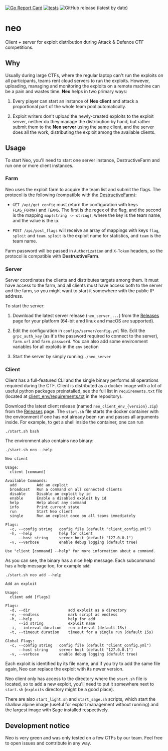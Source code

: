[![Go Report Card](https://goreportcard.com/badge/github.com/pomo-mondreganto/neo)](https://goreportcard.com/report/github.com/pomo-mondreganto/neo)
[![tests](https://github.com/pomo-mondreganto/neo/actions/workflows/tests.yml/badge.svg)](https://github.com/pomo-mondreganto/neo/actions/workflows/tests.yml)
![GitHub release (latest by date)](https://img.shields.io/github/v/release/pomo-mondreganto/neo)

# neo

Client + server for exploit distribution during Attack & Defence CTF competitions.

## Why

Usually during large CTFs, where the regular laptop can't run the exploits on all participants, teams rent cloud
servers to run the exploits. However, uploading, managing and monitoring the exploits on a remote machine
can be a pain and wastes time. **Neo** helps in two primary ways:

1. Every player can start an instance of **Neo client** and attack a proportional part of the whole team pool
   automatically.

2. Exploit writers don't upload the newly-created exploits to the exploit server, neither do they manage the
   distribution
   by hand, but rather submit them to the **Neo server** using the same client, and the server does all the work,
   distributing the exploit
   among the available clients.

## Usage

To start Neo, you'll need to start one server instance, DestructiveFarm and run one or more client instances.

### Farm

Neo uses the exploit farm to acquire the team list and submit the flags. The protocol is the following
(compatible with the [DestructiveFarm](https://github.com/DestructiveVoice/DestructiveFarm)):

- `GET /api/get_config` must return the configuration with keys `FLAG_FORMAT` and `TEAMS`. The first is the regex of the
  flag, and the second is the mapping `map(string -> string)`, where the key is the team name, and the value is the ip.

- `POST /api/post_flags` will receive an array of mappings with keys `flag`, `sploit` and `team`. `sploit` is the
  exploit name for statistics, and `team` is the team name.

Farm password will be passed in `Authorization` and `X-Token` headers, so the protocol is compatible with
**DestructiveFarm**.

### Server

Server coordinates the clients and distributes targets among them. It must have access to the farm, and all
clients must have access both to the server and the farm, so you might want to start it somewhere with the public IP
address.

To start the server:

1. Download the latest server release (`neo_server_...`) from
   the [Releases](https://github.com/pomo-mondreganto/neo/releases)
   page for your platform (64-bit amd linux and macOS are supported).

2. Edit the configuration in `configs/server/config.yml` file. Edit the `grpc_auth_key` (as it's the password required
   to
   connect to the server), `farm.url` and `farm.password`. You can also add some environment variables for all exploits
   in the `env` section

3. Start the server by simply running `./neo_server`

### Client

Client has a full-featured CLI and the single binary performs all operations required during the CTF. Client is
distributed as a docker image with a lot of useful python packages preinstalled, see the full list in `requirements.txt`
file (located at [client_env/requirements.txt](./client_env/requirements.txt) in the repository).

Download the latest client release (named `neo_client_env_{version}.zip`) from the
[Releases](https://github.com/pomo-mondreganto/neo/releases) page. The `start.sh` file starts the docker container with
the environment if one has not already been run and passes all arguments inside. For example, to get a shell inside the
container, one can run

```shell
./start.sh bash
```

The environment also contains neo binary:

```shell
./start.sh neo --help

Neo client

Usage:
  client [command]

Available Commands:
  add         Add an exploit
  broadcast   Run a command on all connected clients
  disable     Disable an exploit by id
  enable      Enable a disabled exploit by id
  help        Help about any command
  info        Print current state
  run         Start Neo client
  single      Run an exploit once on all teams immediately

Flags:
  -c, --config string   config file (default "client_config.yml")
  -h, --help            help for client
      --host string     server host (default "127.0.0.1")
  -v, --verbose         enable debug logging (default true)

Use "client [command] --help" for more information about a command.
```

As you can see, the binary has a nice help message. Each subcommand has a help message too, for example `add`:

```shell
./start.sh neo add --help

Add an exploit

Usage:
  client add [flags]

Flags:
  -d, --dir                 add exploit as a directory
  -e, --endless             mark script as endless
  -h, --help                help for add
      --id string           exploit name
  -i, --interval duration   run interval (default 15s)
  -t, --timeout duration    timeout for a single run (default 15s)

Global Flags:
  -c, --config string   config file (default "client_config.yml")
      --host string     server host (default "127.0.0.1")
  -v, --verbose         enable debug logging (default true)
```

Each exploit is identified by its file name, and if you try to add the same file again, Neo can replace the exploit with
its newer version.

Neo client only has access to the directory where the `start.sh` file is located, so to add a new exploit, you'll need
to put it somewhere next to `start.sh` (`exploits` directory might be a good place).

There are also `start_light.sh` and `start_sage.sh` scripts, which start the shallow alpine image
(useful for exploit management without running) and the largest image with Sage installed respectively.

## Development notice

Neo is very green and was only tested on a few CTFs by our team. Feel free to open issues and contribute in any way.
